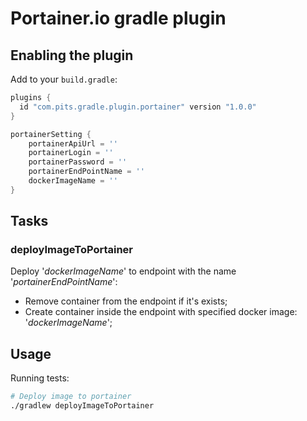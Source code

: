 # Portainer.io gradle plugin

<!---
[![Build Status](https://github.com/coditory/gradle-integration-test-plugin/workflows/Build/badge.svg?branch=master)](https://github.com/coditory/gradle-integration-test-plugin/actions?query=workflow%3ABuild+branch%3Amaster)
[![Gradle Plugin Portal](https://img.shields.io/badge/Plugin_Portal-v1.1.9-green.svg)](https://plugins.gradle.org/plugin/com.coditory.integration-test)
-->

## Enabling the plugin

Add to your `build.gradle`:

```gradle
plugins {
  id "com.pits.gradle.plugin.portainer" version "1.0.0"
}

portainerSetting {
    portainerApiUrl = ''
    portainerLogin = ''
    portainerPassword = ''
    portainerEndPointName = ''
    dockerImageName = ''
}
```

## Tasks

### deployImageToPortainer
Deploy '_dockerImageName_' to endpoint with the name '_portainerEndPointName_':
- Remove container from the endpoint if it's exists;
- Create container inside the endpoint with specified docker image: '_dockerImageName_';

## Usage

Running tests:
```sh
# Deploy image to portainer
./gradlew deployImageToPortainer
```